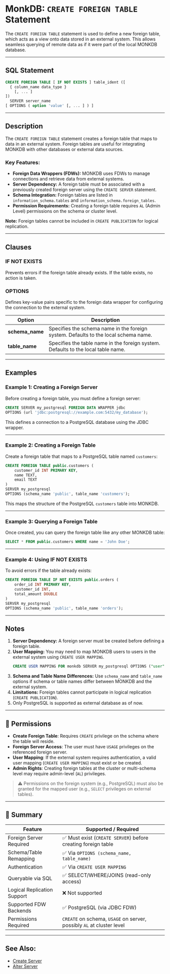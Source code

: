 # MonkDB: `CREATE FOREIGN TABLE` Statement

The `CREATE FOREIGN TABLE` statement is used to define a new foreign table, which acts as a view onto data stored in an external system. This allows seamless querying of remote data as if it were part of the local MONKDB database.

---

## SQL Statement

```sql
CREATE FOREIGN TABLE [ IF NOT EXISTS ] table_ident ([
  { column_name data_type }
    [, ... ]
])
  SERVER server_name
[ OPTIONS ( option 'value' [, ... ] ) ]
```

---

## Description

The `CREATE FOREIGN TABLE` statement creates a foreign table that maps to data in an external system. Foreign tables are useful for integrating MONKDB with other databases or external data sources.

### Key Features:
- **Foreign Data Wrappers (FDWs):** MONKDB uses FDWs to manage connections and retrieve data from external systems.
- **Server Dependency:** A foreign table must be associated with a previously created foreign server using the `CREATE SERVER` statement.
- **Schema Integration:** Foreign tables are listed in `information_schema.tables` and `information_schema.foreign_tables`.
- **Permission Requirements:** Creating a foreign table requires `AL` (Admin Level) permissions on the schema or cluster level.

**Note:** Foreign tables cannot be included in `CREATE PUBLICATION` for logical replication.

---

## Clauses

### **IF NOT EXISTS**
Prevents errors if the foreign table already exists. If the table exists, no action is taken.

### **OPTIONS**
Defines key-value pairs specific to the foreign data wrapper for configuring the connection to the external system.

| Option         | Description                                                                 |
|----------------|-----------------------------------------------------------------------------|
| **schema_name**| Specifies the schema name in the foreign system. Defaults to the local schema name. |
| **table_name** | Specifies the table name in the foreign system. Defaults to the local table name. |

---

## Examples

### Example 1: Creating a Foreign Server
Before creating a foreign table, you must define a foreign server:

```sql
CREATE SERVER my_postgresql FOREIGN DATA WRAPPER jdbc
OPTIONS (url 'jdbc:postgresql://example.com:5432/my_database');
```

This defines a connection to a PostgreSQL database using the JDBC wrapper.

---

### Example 2: Creating a Foreign Table
Create a foreign table that maps to a PostgreSQL table named `customers`:

```sql
CREATE FOREIGN TABLE public.customers (
    customer_id INT PRIMARY KEY,
    name TEXT,
    email TEXT
)
SERVER my_postgresql
OPTIONS (schema_name 'public', table_name 'customers');
```

This maps the structure of the PostgreSQL `customers` table into MONKDB.

---

### Example 3: Querying a Foreign Table
Once created, you can query the foreign table like any other MONKDB table:

```sql
SELECT * FROM public.customers WHERE name = 'John Doe';
```

---

### Example 4: Using IF NOT EXISTS
To avoid errors if the table already exists:

```sql
CREATE FOREIGN TABLE IF NOT EXISTS public.orders (
    order_id INT PRIMARY KEY,
    customer_id INT,
    total_amount DOUBLE
)
SERVER my_postgresql
OPTIONS (schema_name 'public', table_name 'orders');
```

---

## Notes

1. **Server Dependency:** A foreign server must be created before defining a foreign table.
2. **User Mapping:** You may need to map MONKDB users to users in the external system using `CREATE USER MAPPING`.
   ```sql
   CREATE USER MAPPING FOR monkdb SERVER my_postgresql OPTIONS ("user" 'admin', password 'secret');
   ```
3. **Schema and Table Name Differences:** Use `schema_name` and `table_name` options if schema or table names differ between MONKDB and the external system.
4. **Limitations:** Foreign tables cannot participate in logical replication (`CREATE PUBLICATION`).
5. Only PostgreSQL is supported as external database as of now. 

--- 

## 🔐 Permissions

- **Create Foreign Table**: Requires `CREATE` privilege on the schema where the table will reside.
- **Foreign Server Access**: The user must have `USAGE` privileges on the referenced foreign server.
- **User Mapping**: If the external system requires authentication, a valid user mapping (`CREATE USER MAPPING`) must exist or be created.
- **Admin Rights**: Creating foreign tables at the cluster or multi-schema level may require admin-level (`AL`) privileges.

> ⚠️ Permissions on the foreign system (e.g., PostgreSQL) must also be granted for the mapped user (e.g., `SELECT` privileges on external tables).

---

## 🏁 Summary

| Feature                     | Supported / Required                                               |
|-----------------------------|---------------------------------------------------------------------|
| Foreign Server Required     | ✅ Must exist (`CREATE SERVER`) before creating foreign table       |
| Schema/Table Remapping      | ✅ Via `OPTIONS (schema_name, table_name)`                          |
| Authentication              | ✅ Via `CREATE USER MAPPING`                                        |
| Queryable via SQL           | ✅ SELECT/WHERE/JOINS (read-only access)                            |
| Logical Replication Support | ❌ Not supported                                                    |
| Supported FDW Backends      | ✅ PostgreSQL (via JDBC FDW)                                        |
| Permissions Required        | `CREATE` on schema, `USAGE` on server, possibly `AL` at cluster level |

---

## See Also:

- [Create Server](./32_CREATE_SERVER.md)
- [Alter Server](./16_ALTER_SERVER.md)